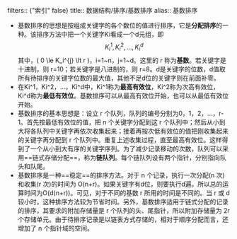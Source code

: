 filters:: {"索引" false}
title:: 数据结构/排序/基数排序
alias:: 基数排序

- 基数排序的思想是按组成关键字的各个数位的值进行排序，它是**分配排序**的一种。该排序方法中把一个关键字Ki看成一个d元组，即
  $$
  K_{i}^{1}, K_{i}^{2}, ..., K_{i}^{d}
  $$
  其中，\( 0 \le K_i^{j} \lt r \)，i=1\~n，j=1\~d。这里的 r 称为**基数**。若关键字是十进制，则 r=10；若关键字是八进制的，则 r=8。d是关键字的位数，d值取所有待排序的关键字位数的最大值，其他不足d位的关键字则在前面补零。
- 在Ki\^1，Ki\^2，…，Ki\^d中，Ki\^1称为**最高有效位**，Ki\^2称为次高有效位，Ki\^d称为**最低有效位**。基数排序可以从最高有效位开始，也可以从最低有效位开始。
- 基数排序的基本思想是：设立 r 个队列，队列的编号分别为0，1，2，…，r-1。首先按最低有效位的值，把 n 个关键字分配到这 r 个队列中；然后从小到大将各队列中关键字再依次收集起来；接着再按次低有效位的值把刚收集起来的关键字再分配到 r 个队列中。重复上述收集过程，直至最高有效位。这样得到了一个从小到大有序的关键字序列。为了减少记录移动的次数，队列可以采用==链式存储分配==，称为**链队列**。每个链队列设有两个指针，分别指向队头和队尾。
- 基数排序是一种==稳定==的排序方法。对于 n 个记录，执行一次分配(n 次)和收集(r 次)的时间为 O(n+r)。如果关键字有d位，则要执行d遍。所以总的运算时间为O(d(n+r))。可见，对于不同的基数 r 所用的时间是不同的。当 r 或 d 较小时，这种排序方法较为节省时间。另外，基数排序适用于链式分配的记录的排序，其要求的附加存储量是 r 个队列的头、尾指针，所以附加存储量为 2r 个存储单元。由于待排序记录是以链表方式存储的，相对于顺序分配而言，还增加了 n 个指针域的空间。